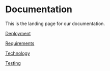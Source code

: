 # Documentation

This is the landing page for our documentation.

[Deployment](deployment.md)

[Requirements](requirements.md)

[Technology](technology.md)

[Testing](testing.md)